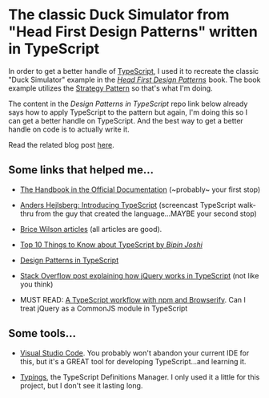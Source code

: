 # The classic Duck Simulator from "Head First Design Patterns" written in TypeScript

In order to get a better handle of <a href="http://www.typescriptlang.org/">TypeScript</a>, I used it to recreate the classic "Duck Simulator" example in the <a target="_blank" href="http://www.amazon.com/gp/product/0596007124/ref=as_li_qf_sp_asin_il_tl?ie=UTF8&camp=1789&creative=9325&creativeASIN=0596007124&linkCode=as2&tag=kaidez-20&linkId=35S7Q75S353IMOJ7"><em>Head First Design Patterns</em></a><img src="https://ir-na.amazon-adsystem.com/e/ir?t=kaidez-20&l=ur2&o=1" width="1" height="1" border="0" alt="" style="border:none !important; margin:0px !important;" /> book. The book example utilizes the <a href="https://en.wikipedia.org/wiki/Strategy_pattern">Strategy Pattern</a> so that's what I'm doing.

The content in the _Design Patterns in TypeScript_ repo link below already says how to apply TypeScript to the pattern but again, I'm doing this so I can get a better handle on TypeScript. And the best way to get a better handle on code is to actually write it.

Read the related blog post <a href="http://kaidez.com/typescript-duck-simulator/?utm_source=github&utm_medium=link&utm_campaign=typescript_duck_simulator">here</a>.

## Some links that helped me...

* <a href="http://www.typescriptlang.org/docs/">The Handbook in the Official Documentation</a> (~probably~ your first stop)

* <a href="https://channel9.msdn.com/posts/Anders-Hejlsberg-Introducing-TypeScript">Anders Hejlsberg: Introducing TypeScript</a> (screencast TypeScript walk-thru from the guy that created the language...MAYBE your second stop)

* <a href="https://www.bricewilson.net/tag/typescript/"> Brice Wilson articles</a> (all articles are good).

* <a href="http://www.developer.com/lang/top-10-things-to-know-about-typescript.html">Top 10 Things to Know about TypeScript by <em>Bipin Joshi</em></a>

* <a href="https://github.com/torokmark/design_patterns_in_typescript">Design Patterns in TypeScript</a>

* <a href="http://stackoverflow.com/questions/26540165/typescript-and-libraries-such-as-jquery-with-d-ts-files">Stack Overflow post explaining how jQuery works in TypeScript</a> (not like you think)

* MUST READ: <a href="http://monster.partyhat.co/article/a-typescript-workflow-with-npm-and-browserify/">A TypeScript workflow with npm and Browserify</a>. Can I treat jQuery as a CommonJS module in TypeScript

## Some tools...

* <a href="https://code.visualstudio.com/">Visual Studio Code</a>. You probably won't abandon your current IDE for this, but it's a GREAT tool for developing TypeScript...and learning it.

* <a href="https://github.com/typings/typings">Typings</a>,  the TypeScript Definitions Manager. I only used it a little for this project, but I don't see it lasting long.